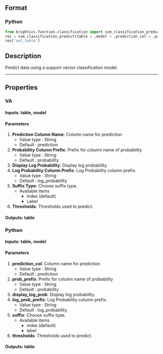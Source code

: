 ## Format
### Python
```python
from brightics.function.classification import svm_classification_predict
res = svm_classification_predict(table = ,model = ,prediction_col = ,prob_prefix = ,display_log_prob = ,log_prob_prefix = ,suffix = ,thresholds = )
res['out_table']
```

## Description
Predict data using a support vector classification model.

---

## Properties
### VA
#### Inputs: table, model

#### Parameters
1. **Prediction Column Name**: Column name for prediction
   - Value type : String
   - Default : prediction
2. **Probability Column Prefix**: Prefix for column name of probability
   - Value type : String
   - Default : probability
3. **Display Log Probability**: Display log probability.
4. **Log Probability Column Prefix**: Log Probability column prefix.
   - Value type : String
   - Default : log_probability
5. **Suffix Type**: Choose suffix type.
   - Available items
      - Index (default)
      - Label
6. **Thresholds**: Thresholds used to predict.

#### Outputs: table

### Python
#### Inputs: table, model

#### Parameters
1. **prediction_col**: Column name for prediction
   - Value type : String
   - Default : prediction
2. **prob_prefix**: Prefix for column name of probability
   - Value type : String
   - Default : probability
3. **display_log_prob**: Display log probability.
4. **log_prob_prefix**: Log Probability column prefix.
   - Value type : String
   - Default : log_probability
5. **suffix**: Choose suffix type.
   - Available items
      - index (default)
      - label
6. **thresholds**: Thresholds used to predict.

#### Outputs: table


